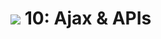 # ![](https://ga-dash.s3.amazonaws.com/production/assets/logo-9f88ae6c9c3871690e33280fcf557f33.png) 10: Ajax & APIs